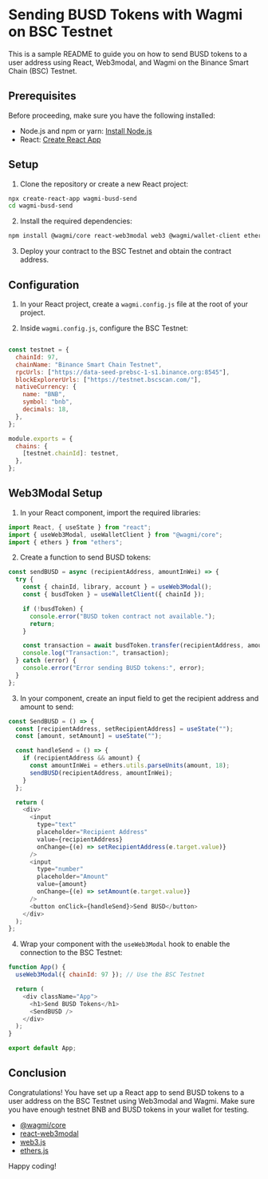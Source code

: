 # Sending BUSD Tokens with Wagmi on BSC Testnet

This is a sample README to guide you on how to send BUSD tokens to a user address using React, Web3modal, and Wagmi on the Binance Smart Chain (BSC) Testnet.

## Prerequisites

Before proceeding, make sure you have the following installed:

- Node.js and npm or yarn: [Install Node.js](https://nodejs.org/)
- React: [Create React App](https://reactjs.org/docs/create-a-new-react-app.html#create-react-app)

## Setup

1. Clone the repository or create a new React project:

```bash
npx create-react-app wagmi-busd-send
cd wagmi-busd-send
```

2. Install the required dependencies:

```bash
npm install @wagmi/core react-web3modal web3 @wagmi/wallet-client ethers
```

3. Deploy your contract to the BSC Testnet and obtain the contract address.

## Configuration

1. In your React project, create a `wagmi.config.js` file at the root of your project.

2. Inside `wagmi.config.js`, configure the BSC Testnet:

```javascript

const testnet = {
  chainId: 97,
  chainName: "Binance Smart Chain Testnet",
  rpcUrls: ["https://data-seed-prebsc-1-s1.binance.org:8545"],
  blockExplorerUrls: ["https://testnet.bscscan.com/"],
  nativeCurrency: {
    name: "BNB",
    symbol: "bnb",
    decimals: 18,
  },
};

module.exports = {
  chains: {
    [testnet.chainId]: testnet,
  },
};
```

## Web3Modal Setup

1. In your React component, import the required libraries:

```javascript
import React, { useState } from "react";
import { useWeb3Modal, useWalletClient } from "@wagmi/core";
import { ethers } from "ethers";
```

2. Create a function to send BUSD tokens:

```javascript
const sendBUSD = async (recipientAddress, amountInWei) => {
  try {
    const { chainId, library, account } = useWeb3Modal();
    const { busdToken } = useWalletClient({ chainId });

    if (!busdToken) {
      console.error("BUSD token contract not available.");
      return;
    }

    const transaction = await busdToken.transfer(recipientAddress, amountInWei);
    console.log("Transaction:", transaction);
  } catch (error) {
    console.error("Error sending BUSD tokens:", error);
  }
};
```

3. In your component, create an input field to get the recipient address and amount to send:

```javascript
const SendBUSD = () => {
  const [recipientAddress, setRecipientAddress] = useState("");
  const [amount, setAmount] = useState("");

  const handleSend = () => {
    if (recipientAddress && amount) {
      const amountInWei = ethers.utils.parseUnits(amount, 18);
      sendBUSD(recipientAddress, amountInWei);
    }
  };

  return (
    <div>
      <input
        type="text"
        placeholder="Recipient Address"
        value={recipientAddress}
        onChange={(e) => setRecipientAddress(e.target.value)}
      />
      <input
        type="number"
        placeholder="Amount"
        value={amount}
        onChange={(e) => setAmount(e.target.value)}
      />
      <button onClick={handleSend}>Send BUSD</button>
    </div>
  );
};
```

4. Wrap your component with the `useWeb3Modal` hook to enable the connection to the BSC Testnet:

```javascript
function App() {
  useWeb3Modal({ chainId: 97 }); // Use the BSC Testnet

  return (
    <div className="App">
      <h1>Send BUSD Tokens</h1>
      <SendBUSD />
    </div>
  );
}

export default App;
```

## Conclusion

Congratulations! You have set up a React app to send BUSD tokens to a user address on the BSC Testnet using Web3modal and Wagmi. Make sure you have enough testnet BNB and BUSD tokens in your wallet for testing.


- [@wagmi/core](https://github.com/Wagmiio/wagmi-core)
- [react-web3modal](https://github.com/NoahZinsmeister/web3-react)
- [web3.js](https://web3js.readthedocs.io/en/v1.5.2/)
- [ethers.js](https://docs.ethers.io/v5/)

Happy coding!
